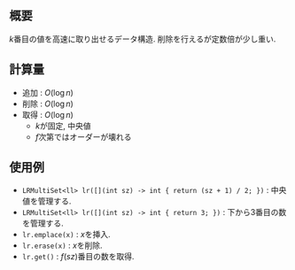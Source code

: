 ## 概要

$k$番目の値を高速に取り出せるデータ構造. 削除を行えるが定数倍が少し重い.

## 計算量

- 追加 : $O(\log n)$
- 削除 : $O(\log n)$
- 取得 : $O(\log n)$
  - $k$が固定, 中央値
  - $f$次第ではオーダーが壊れる

## 使用例

- `LRMultiSet<ll> lr([](int sz) -> int { return (sz + 1) / 2; })` : 中央値を管理する.
- `LRMultiSet<ll> lr([](int sz) -> int { return 3; })` : 下から$3$番目の数を管理する.
- `lr.emplace(x)` : $x$を挿入.
- `lr.erase(x)` : $x$を削除.
- `lr.get()` : $f(sz)$番目の数を取得.
